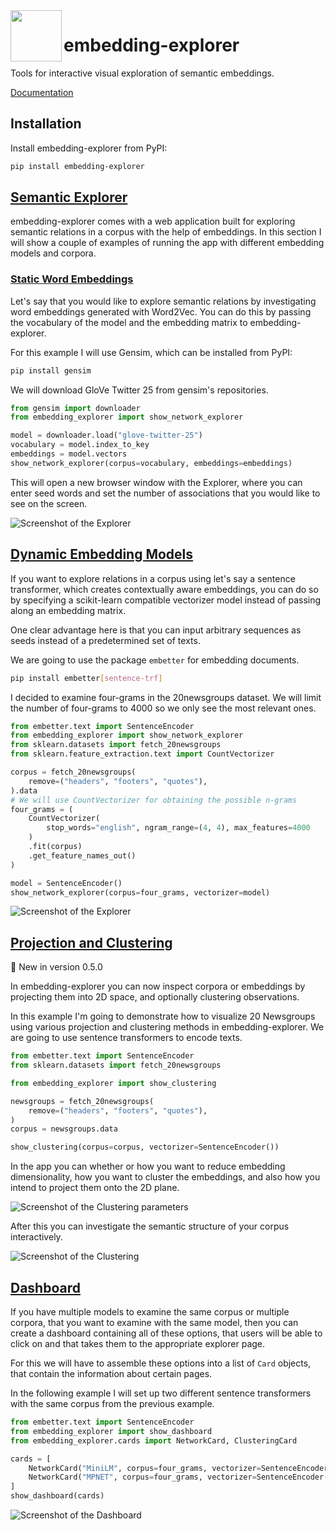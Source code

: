 <img align="left" width="82" height="82" src="assets/logo.svg">

# embedding-explorer
Tools for interactive visual exploration of semantic embeddings.

[Documentation](https://centre-for-humanities-computing.github.io/embedding-explorer/index.html)

## Installation

Install embedding-explorer from PyPI:

```bash
pip install embedding-explorer
```

## [Semantic Explorer](https://centre-for-humanities-computing.github.io/embedding-explorer/semantic_networks.html)

embedding-explorer comes with a web application built for exploring semantic relations in a corpus with the help of embeddings.
In this section I will show a couple of examples of running the app with different embedding models and corpora.

### [Static Word Embeddings](https://centre-for-humanities-computing.github.io/embedding-explorer/semantic_networks.html#exploring-associations-in-static-word-embedding-models)
Let's say that you would like to explore semantic relations by investigating word embeddings generated with Word2Vec.
You can do this by passing the vocabulary of the model and the embedding matrix to embedding-explorer.

For this example I will use Gensim, which can be installed from PyPI:

```bash
pip install gensim
```

We will download GloVe Twitter 25 from gensim's repositories. 
```python
from gensim import downloader
from embedding_explorer import show_network_explorer

model = downloader.load("glove-twitter-25")
vocabulary = model.index_to_key
embeddings = model.vectors
show_network_explorer(corpus=vocabulary, embeddings=embeddings)
```

This will open a new browser window with the Explorer, where you can enter seed words and set the number of associations that you would
like to see on the screen.

![Screenshot of the Explorer](assets/glove_screenshot.png)

## [Dynamic Embedding Models](https://centre-for-humanities-computing.github.io/embedding-explorer/semantic_networks.html#exploring-corpora-with-dynamic-embedding-models)

If you want to explore relations in a corpus using let's say a sentence transformer, which creates contextually aware embeddings,
you can do so by specifying a scikit-learn compatible vectorizer model instead of passing along an embedding matrix.

One clear advantage here is that you can input arbitrary sequences as seeds instead of a predetermined set of texts.

We are going to use the package `embetter` for embedding documents.

```bash
pip install embetter[sentence-trf]
```

I decided to examine four-grams in the 20newsgroups dataset. We will limit the number of four-grams to 4000 so we only see the most relevant ones.

```python
from embetter.text import SentenceEncoder
from embedding_explorer import show_network_explorer
from sklearn.datasets import fetch_20newsgroups
from sklearn.feature_extraction.text import CountVectorizer

corpus = fetch_20newsgroups(
    remove=("headers", "footers", "quotes"),
).data
# We will use CountVectorizer for obtaining the possible n-grams
four_grams = (
    CountVectorizer(
        stop_words="english", ngram_range=(4, 4), max_features=4000
    )
    .fit(corpus)
    .get_feature_names_out()
)

model = SentenceEncoder()
show_network_explorer(corpus=four_grams, vectorizer=model)
```

![Screenshot of the Explorer](assets/trf_screenshot.png)

## [Projection and Clustering](https://centre-for-humanities-computing.github.io/embedding-explorer/projection_clustering.html#projection-and-clustering)
:star2: New in version 0.5.0 

In embedding-explorer you can now inspect corpora or embeddings by projecting them into 2D space,
and optionally clustering observations.

In this example I'm going to demonstrate how to visualize 20 Newsgroups using various projection and clustering methods in embedding-explorer.
We are going to use sentence transformers to encode texts.

```python
from embetter.text import SentenceEncoder
from sklearn.datasets import fetch_20newsgroups

from embedding_explorer import show_clustering

newsgroups = fetch_20newsgroups(
    remove=("headers", "footers", "quotes"),
)
corpus = newsgroups.data

show_clustering(corpus=corpus, vectorizer=SentenceEncoder())
```

In the app you can whether or how you want to reduce embedding dimensionality, how you want to cluster the embeddings, and also how you intend to project them onto the 2D plane.

![Screenshot of the Clustering parameters](assets/clustering_params.png)

After this you can investigate the semantic structure of your corpus interactively.

![Screenshot of the Clustering](assets/clustering_app.png)

## [Dashboard](https://centre-for-humanities-computing.github.io/embedding-explorer/dashboards.html)

If you have multiple models to examine the same corpus or multiple corpora, that you want to examine with the same model, then
you can create a dashboard containing all of these options, that users will be able to click on and that takes them to the appropriate explorer page.

For this we will have to assemble these options into a list of `Card` objects, that contain the information about certain pages.

In the following example I will set up two different sentence transformers with the same corpus from the previous example.

```python
from embetter.text import SentenceEncoder
from embedding_explorer import show_dashboard
from embedding_explorer.cards import NetworkCard, ClusteringCard

cards = [
    NetworkCard("MiniLM", corpus=four_grams, vectorizer=SentenceEncoder("all-MiniLM-L12-v2")),
    NetworkCard("MPNET", corpus=four_grams, vectorizer=SentenceEncoder("all-mpnet-base-v2")),
]
show_dashboard(cards)
```

![Screenshot of the Dashboard](assets/dashboard_screenshot.png)
